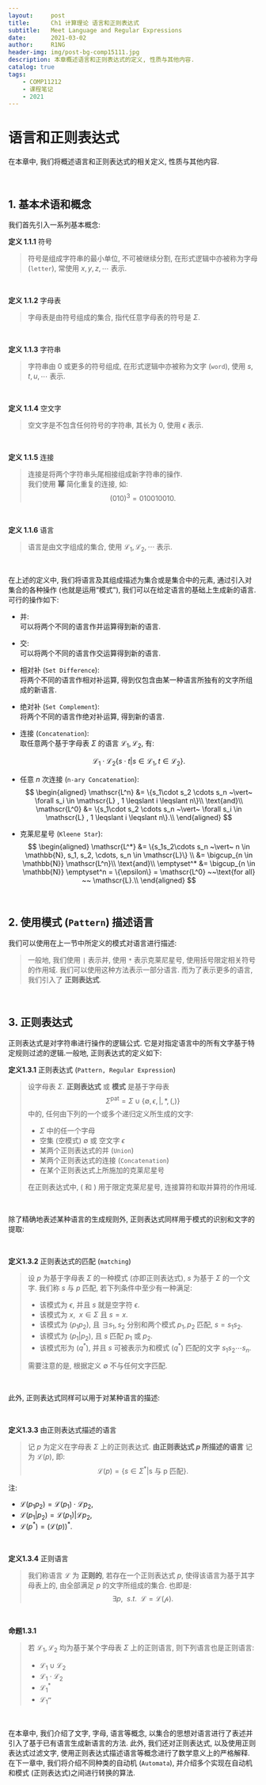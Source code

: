 ```yaml
---
layout:     post
title:      Ch1 计算理论 语言和正则表达式
subtitle:   Meet Language and Regular Expressions
date:       2021-03-02
author:     R1NG
header-img: img/post-bg-comp15111.jpg
description: 本章概述语言和正则表达式的定义, 性质与其他内容.
catalog: true
tags:
    - COMP11212
    - 课程笔记
    - 2021
---
```


# 语言和正则表达式
在本章中, 我们将概述语言和正则表达式的相关定义, 性质与其他内容. 

<br>

## 1. 基本术语和概念
我们首先引入一系列基本概念:

**定义 1.1.1** 符号
>符号是组成字符串的最小单位, 不可被继续分割, 在形式逻辑中亦被称为字母 (`letter`), 常使用 $x, y, z, \cdots$ 表示.  

<br>

**定义 1.1.2** 字母表
>字母表是由符号组成的集合, 指代任意字母表的符号是 $\Sigma$. 

<br>

**定义 1.1.3** 字符串
>字符串由 $0$ 或更多的符号组成, 在形式逻辑中亦被称为文字 (`word`), 使用 $s, t, u, \cdots$ 表示. 

<br>

**定义 1.1.4** 空文字
>空文字是不包含任何符号的字符串, 其长为 $0$, 使用 $\epsilon$ 表示. 

<br>

**定义 1.1.5** 连接
>连接是将两个字符串头尾相接组成新字符串的操作. <br>
>我们使用 **幂** 简化重复的连接, 如: 
>$$(010)^3 = 010010010. $$

<br>

**定义 1.1.6** 语言
>语言是由文字组成的集合, 使用 $\mathscr{L}_1, \mathscr{L}_2, \cdots$ 表示. 

<br>

在上述的定义中, 我们将语言及其组成描述为集合或是集合中的元素, 通过引入对集合的各种操作 (也就是运用“模式”), 我们可以在给定语言的基础上生成新的语言. 可行的操作如下: 

* 并: <br>可以将两个不同的语言作并运算得到新的语言. 

* 交: <br>可以将两个不同的语言作交运算得到新的语言. 

* 相对补 (`Set Difference`): <br>将两个不同的语言作相对补运算, 得到仅包含由某一种语言所独有的文字所组成的新语言. 

* 绝对补 (`Set Complement`): <br>将两个不同的语言作绝对补运算, 得到新的语言. 

* 连接 (`Concatenation`): <br>
  取任意两个基于字母表 $\Sigma$ 的语言 $\mathscr{L_1}, \mathscr{L_2}$, 有:

  $$\mathscr{L_1} \cdot \mathscr{L_2} \{s \cdot t \vert s \in \mathscr{L_1}, t \in \mathscr{L_2}\}.$$ 
* 任意 $n$ 次连接 (`n-ary Concatenation`): <br>
  $$
  \begin{aligned}
  \mathscr{L^n} &= \{s_1\cdot s_2 \cdots s_n ~\vert~ \forall s_i \in \mathscr{L} , 1 \leqslant i \leqslant n\}\\
  \text{and}\\
  \mathscr{L^0} &= \{s_1\cdot s_2 \cdots s_n ~\vert~ \forall s_i \in \mathscr{L} , 1 \leqslant i \leqslant n\}.\\
  \end{aligned}
  $$
* 克莱尼星号 (`Kleene Star`):<br>
  $$
  \begin{aligned}
  \mathscr{L^*} &= \{s_1s_2\cdots s_n ~\vert~ n \in \mathbb{N}, s_1, s_2, \cdots, s_n \in \mathscr{L}\} \\ 
  &= \bigcup_{n \in \mathbb{N}} \mathscr{L^n}\\
  \text{and}\\
  \emptyset^* &= \bigcup_{n \in \mathbb{N}} \emptyset^n = \{\epsilon\} = \mathscr{L^0} ~~\text{for all} ~~ \mathscr{L}.\\
  \end{aligned}
  $$


<br>

## 2. 使用模式 (`Pattern`) 描述语言

我们可以使用在上一节中所定义的模式对语言进行描述: 

>一般地, 我们使用 `|` 表示并, 使用 `*` 表示克莱尼星号, 使用括号限定相关符号的作用域. 我们可以使用这种方法表示一部分语言. 而为了表示更多的语言, 我们引入了 **正则表达式**. 

<br>

## 3. 正则表达式


正则表达式是对字符串进行操作的逻辑公式. 它是对指定语言中的所有文字基于特定规则过滤的逻辑.一般地, 正则表达式的定义如下: 

**定义1.3.1** 正则表达式 (`Pattern, Regular Expression`)
>设字母表 $\Sigma$. **正则表达式** 或 **模式** 是基于字母表
>$$
 \Sigma^{\text{pat}} = \Sigma \cup  \{\emptyset, \epsilon, \vert, *, (, )\}
> $$
> 中的, 任何由下列的一个或多个递归定义所生成的文字:
> * $\Sigma$ 中的任一个字母
> * 空集 (空模式) $\emptyset$ 或 空文字 $\epsilon$
> * 某两个正则表达式的并 (`Union`)
> * 某两个正则表达式的连接 (`Concatenation`)
> * 在某个正则表达式上所施加的克莱尼星号<br>
>
>在正则表达式中, $($ 和 $)$ 用于限定克莱尼星号, 连接算符和取并算符的作用域. 

<br>

除了精确地表述某种语言的生成规则外, 正则表达式同样用于模式的识别和文字的提取:

<br>

**定义1.3.2** 正则表达式的匹配 (`matching`)
>设 $p$ 为基于字母表 $\Sigma$ 的一种模式 (亦即正则表达式), $s$ 为基于 $\Sigma$ 的一个文字. 我们称 $s$ 与 $p$ 匹配, 若下列条件中至少有一种满足:
> * 该模式为 $\epsilon$, 并且 $s$ 就是空字符 $\epsilon$.
> * 该模式为 $x, ~~ x \in \Sigma$ 且 $s = x$.
> * 该模式为 $(p_1p_2)$, 且 $\exists s_1, s_2$ 分别和两个模式 $p_1, p_2$ 匹配, $s = s_1s_2$.
> * 该模式为 $(p_1 \vert p_2)$, 且 $s$ 匹配 $p_1$ 或 $p_2$.
> * 该模式形为 $(q^{*})$, 并且 $s$ 可被表示为和模式 $(q^{*})$ 匹配的文字 $s_1s_2\cdots s_n$.<br>
>
>需要注意的是, 根据定义 $\emptyset$ 不与任何文字匹配. 

<br>

此外, 正则表达式同样可以用于对某种语言的描述:

<br>

**定义1.3.3** 由正则表达式描述的语言
>记 $p$ 为定义在字母表 $\Sigma$ 上的正则表达式.  **由正则表达式 $p$ 所描述的语言** 记为 $\mathscr{L}(p)$, 即:
>$$\mathscr{L}(p) = \{s \in \Sigma^* \vert \text{s 与 p 匹配}\}.$$

注: <br>
  * $\mathscr{L}(p_1p_2) = \mathscr{L}(p_1) \cdot \mathscr{L}{p_2},$ <br>
  * $\mathscr{L}(p_1 \vert p_2) = \mathscr{L}(p_1) \vert \mathscr{L}{p_2},$ <br>
  * $\mathscr{L}(p^{*}) = (\mathscr{L}(p))^{*}.$ 

<br>

**定义1.3.4** 正则语言
>我们称语言 $\mathscr{L}$ 为 **正则的**, 若存在一个正则表达式 $p$, 使得该语言为基于其字母表上的, 由全部满足 $p$ 的文字所组成的集合. 也即是:
>$$
\exists p, ~~ s.t. ~~ \mathscr{L} = \mathscr{L(p)}.
$$

<br>

**命题1.3.1**<br>
>若 $\mathscr{L_1}, \mathscr{L_2}$  均为基于某个字母表 $\Sigma$ 上的正则语言, 则下列语言也是正则语言:
> * $\mathscr{L_1} \cup \mathscr{L_2}$
> * $\mathscr{L_1} \cdot \mathscr{L_2}$
> * $\mathscr{L_1^{*}}$
> * $\mathscr{L_1^{n}}$

<br>

在本章中, 我们介绍了文字, 字母, 语言等概念, 以集合的思想对语言进行了表述并引入了基于已有语言生成新语言的方法. 此外, 我们还对正则表达式, 以及使用正则表达式过滤文字, 使用正则表达式描述语言等概念进行了数学意义上的严格解释. 在下一章中, 我们将介绍不同种类的自动机 (`Automata`), 并介绍多个实现在自动机和模式 (正则表达式)之间进行转换的算法. 


